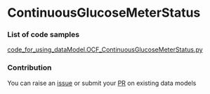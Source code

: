 # ContinuousGlucoseMeterStatus

### List of code samples 

<!-- 50-List of code -->

<!-- [code entry](link) -->
[code_for_using_dataModel.OCF_ContinuousGlucoseMeterStatus.py](https://github.com/smart-data-models/dataModel.OCF/blob/master/ContinuousGlucoseMeterStatus/code/code_for_using_dataModel.OCF_ContinuousGlucoseMeterStatus.py)


<!-- /50-List of code -->

### Contribution
You can raise an [issue](https://github.com/smart-data-models/dataModel.OCF/issues) or submit your [PR](https://github.com/smart-data-models/dataModel.OCF/pulls) on existing data models
